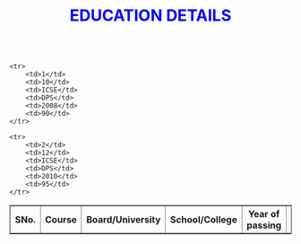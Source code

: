 
<!DOCTYPE html>
<html lang="en">
<head>
    <meta charset="UTF-8">
    <meta name="viewport" content="width=device-width, initial-scale=1.0">
    <title>Education Details</title>
    <style>table.center{
        margin-left: auto;
        margin-right: auto;}
    </style>
</head>
<body>
    <h1 align="center" style="color:blue">EDUCATION DETAILS</h1><br><br>
    <table border="1" background="gray" cellspacing="5" cellpadding="5" class="center">
    <th>SNo.</th>
    <th>Course</th>
    <th>Board/University</th>
    <th>School/College</th>
    <th>Year of passing</th>
    <th>Percentage</th>

    <tr>
        <td>1</td>
        <td>10</td>
        <td>ICSE</td>
        <td>DPS</td>
        <td>2008</td>
        <td>90</td>
    </tr>

    <tr>
        <td>2</td>
        <td>12</td>
        <td>ICSE</td>
        <td>DPS</td>
        <td>2010</td>
        <td>95</td>
    </tr>

</body>
</html>
